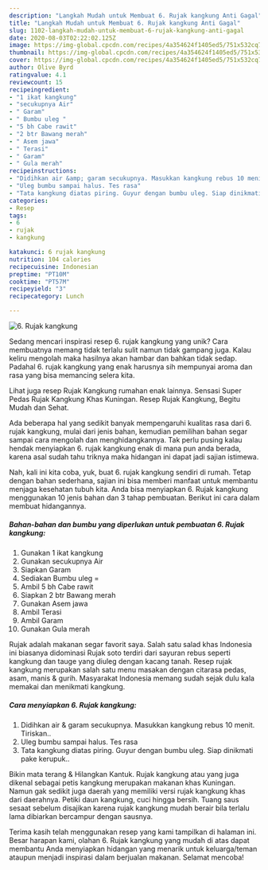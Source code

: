 ```yaml
---
description: "Langkah Mudah untuk Membuat 6. Rujak kangkung Anti Gagal"
title: "Langkah Mudah untuk Membuat 6. Rujak kangkung Anti Gagal"
slug: 1102-langkah-mudah-untuk-membuat-6-rujak-kangkung-anti-gagal
date: 2020-08-03T02:22:02.125Z
image: https://img-global.cpcdn.com/recipes/4a354624f1405ed5/751x532cq70/6-rujak-kangkung-foto-resep-utama.jpg
thumbnail: https://img-global.cpcdn.com/recipes/4a354624f1405ed5/751x532cq70/6-rujak-kangkung-foto-resep-utama.jpg
cover: https://img-global.cpcdn.com/recipes/4a354624f1405ed5/751x532cq70/6-rujak-kangkung-foto-resep-utama.jpg
author: Olive Byrd
ratingvalue: 4.1
reviewcount: 15
recipeingredient:
- "1 ikat kangkung"
- "secukupnya Air"
- " Garam"
- " Bumbu uleg "
- "5 bh Cabe rawit"
- "2 btr Bawang merah"
- " Asem jawa"
- " Terasi"
- " Garam"
- " Gula merah"
recipeinstructions:
- "Didihkan air &amp; garam secukupnya. Masukkan kangkung rebus 10 menit. Tiriskan.."
- "Uleg bumbu sampai halus. Tes rasa"
- "Tata kangkung diatas piring. Guyur dengan bumbu uleg. Siap dinikmati pake kerupuk.."
categories:
- Resep
tags:
- 6
- rujak
- kangkung

katakunci: 6 rujak kangkung 
nutrition: 104 calories
recipecuisine: Indonesian
preptime: "PT10M"
cooktime: "PT57M"
recipeyield: "3"
recipecategory: Lunch

---
```



![6. Rujak kangkung](https://img-global.cpcdn.com/recipes/4a354624f1405ed5/751x532cq70/6-rujak-kangkung-foto-resep-utama.jpg)

Sedang mencari inspirasi resep 6. rujak kangkung yang unik? Cara membuatnya memang tidak terlalu sulit namun tidak gampang juga. Kalau keliru mengolah maka hasilnya akan hambar dan bahkan tidak sedap. Padahal 6. rujak kangkung yang enak harusnya sih mempunyai aroma dan rasa yang bisa memancing selera kita.

Lihat juga resep Rujak Kangkung rumahan enak lainnya. Sensasi Super Pedas Rujak Kangkung Khas Kuningan. Resep Rujak Kangkung, Begitu Mudah dan Sehat.

Ada beberapa hal yang sedikit banyak mempengaruhi kualitas rasa dari 6. rujak kangkung, mulai dari jenis bahan, kemudian pemilihan bahan segar sampai cara mengolah dan menghidangkannya. Tak perlu pusing kalau hendak menyiapkan 6. rujak kangkung enak di mana pun anda berada, karena asal sudah tahu triknya maka hidangan ini dapat jadi sajian istimewa.


Nah, kali ini kita coba, yuk, buat 6. rujak kangkung sendiri di rumah. Tetap dengan bahan sederhana, sajian ini bisa memberi manfaat untuk membantu menjaga kesehatan tubuh kita. Anda bisa menyiapkan 6. Rujak kangkung menggunakan 10 jenis bahan dan 3 tahap pembuatan. Berikut ini cara dalam membuat hidangannya.

<!--inarticleads1-->

##### Bahan-bahan dan bumbu yang diperlukan untuk pembuatan 6. Rujak kangkung:

1. Gunakan 1 ikat kangkung
1. Gunakan secukupnya Air
1. Siapkan  Garam
1. Sediakan  Bumbu uleg =
1. Ambil 5 bh Cabe rawit
1. Siapkan 2 btr Bawang merah
1. Gunakan  Asem jawa
1. Ambil  Terasi
1. Ambil  Garam
1. Gunakan  Gula merah


Rujak adalah makanan segar favorit saya. Salah satu salad khas Indonesia ini biasanya didominasi Rujak soto terdiri dari sayuran rebus seperti kangkung dan tauge yang diuleg dengan kacang tanah. Resep rujak kangkung merupakan salah satu menu masakan dengan citarasa pedas, asam, manis &amp; gurih. Masyarakat Indonesia memang sudah sejak dulu kala memakai dan menikmati kangkung. 

<!--inarticleads2-->

##### Cara menyiapkan 6. Rujak kangkung:

1. Didihkan air &amp; garam secukupnya. Masukkan kangkung rebus 10 menit. Tiriskan..
1. Uleg bumbu sampai halus. Tes rasa
1. Tata kangkung diatas piring. Guyur dengan bumbu uleg. Siap dinikmati pake kerupuk..


Bikin mata terang &amp; Hilangkan Kantuk. Rujak kangkung atau yang juga dikenal sebagai petis kangkung merupakan makanan khas Kuningan. Namun gak sedikit juga daerah yang memiliki versi rujak kangkung khas dari daerahnya. Petiki daun kangkung, cuci hingga bersih. Tuang saus sesaat sebelum disajikan karena rujak kangkung mudah berair bila terlalu lama dibiarkan bercampur dengan sausnya. 

Terima kasih telah menggunakan resep yang kami tampilkan di halaman ini. Besar harapan kami, olahan 6. Rujak kangkung yang mudah di atas dapat membantu Anda menyiapkan hidangan yang menarik untuk keluarga/teman ataupun menjadi inspirasi dalam berjualan makanan. Selamat mencoba!
